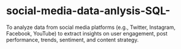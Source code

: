 # social-media-data-anlysis-SQL-
To analyze data from social media platforms (e.g., Twitter, Instagram, Facebook, YouTube) to extract insights on user engagement, post performance, trends, sentiment, and content strategy.
